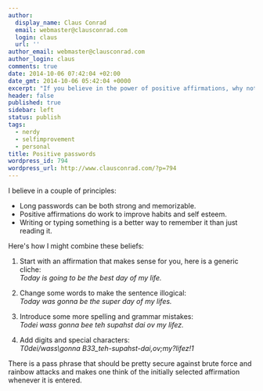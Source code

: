 ```yaml
---
author:
  display_name: Claus Conrad
  email: webmaster@clausconrad.com
  login: claus
  url: ''
author_email: webmaster@clausconrad.com
author_login: claus
comments: true
date: 2014-10-06 07:42:04 +02:00
date_gmt: 2014-10-06 05:42:04 +0000
excerpt: "If you believe in the power of positive affirmations, why not combine it with the security of strong passwords?"
header: false
published: true
sidebar: left
status: publish
tags:
  - nerdy
  - selfimprovement
  - personal
title: Positive passwords
wordpress_id: 794
wordpress_url: http://www.clausconrad.com/?p=794
---
```

I believe in a couple of principles:

* Long passwords can be both strong and memorizable.
* Positive affirmations do work to improve habits and self esteem.
* Writing or typing something is a better way to remember it than just reading it.
  
Here's how I might combine these beliefs:

1. Start with an affirmation that makes sense for you, here is a generic cliche:  
_Today is going to be the best day of my life._

2. Change some words to make the sentence illogical:  
_Today was gonna be the super day of my lifes._

3. Introduce some more spelling and grammar mistakes:  
_Todei wass gonna bee teh supahst dai ov my lifez._

4. Add digits and special characters:  
_T0dei/wass\gonna B33_teh-supahst-dai,ov;my?lifez!1_

There is a pass phrase that should be pretty secure against brute force and rainbow attacks and makes one think of the initially selected affirmation whenever it is entered.

